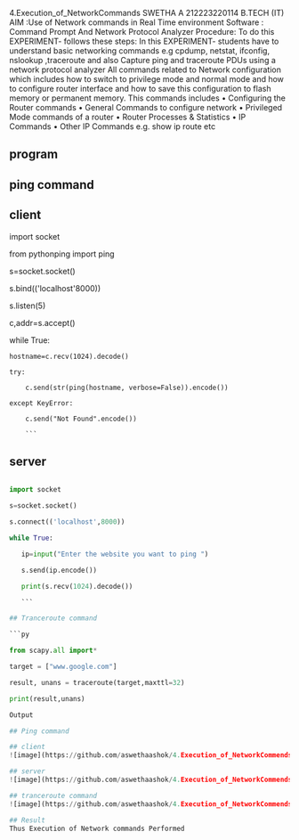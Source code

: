  4.Execution_of_NetworkCommands
 SWETHA A
 212223220114
 B.TECH (IT)
 AIM :Use of Network commands in Real Time environment
 Software : Command Prompt And Network Protocol
 Analyzer
 Procedure: To do this EXPERIMENT- follows these steps:
 In this EXPERIMENT- students have to understand basic networking commands e.g
 cpdump, netstat, ifconfig, nslookup ,traceroute and also Capture ping and traceroute PDUs
 using a network protocol analyzer
 All commands related to Network configuration which includes how to switch to privilege
 mode
 and normal mode and how to configure router interface and how to save this
 configuration to
 flash memory or permanent memory.
 This commands includes
 • Configuring the Router commands
 • General Commands to configure network
 • Privileged Mode commands of a router
 • Router Processes & Statistics
 • IP Commands
 • Other IP Commands e.g. show ip route etc
 ## program
 ## ping command
 ## client
 
 import socket 
 
from pythonping import ping 

s=socket.socket() 

s.bind(('localhost'8000)) 

s.listen(5) 

c,addr=s.accept() 

while True: 

    hostname=c.recv(1024).decode() 
    
    try: 
    
        c.send(str(ping(hostname, verbose=False)).encode()) 
        
    except KeyError: 
    
        c.send("Not Found".encode())
        
        ```
        
 ## server
 
 ```py

 import socket

s=socket.socket()

s.connect(('localhost',8000))

while True:

    ip=input("Enter the website you want to ping ")

    s.send(ip.encode())

    print(s.recv(1024).decode())

    ```

 ## Tranceroute command

 ```py

 from scapy.all import*

target = ["www.google.com"]

result, unans = traceroute(target,maxttl=32)

print(result,unans)

Output

## Ping command

## client
![image](https://github.com/aswethaashok/4.Execution_of_NetworkCommends/assets/149987410/f38cc423-7fbc-4d7c-84ad-9955709037c4)

## server
![image](https://github.com/aswethaashok/4.Execution_of_NetworkCommends/assets/149987410/ef30a767-f917-494b-b793-41b1c66a66e4)

## tranceroute command
![image](https://github.com/aswethaashok/4.Execution_of_NetworkCommends/assets/149987410/8dc43da5-86ea-4418-837f-5d0a14f9a065)

## Result
Thus Execution of Network commands Performed

